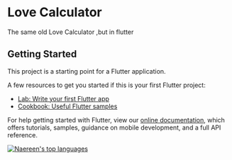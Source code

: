 # Love Calculator


The same old Love Calculator ,but in flutter

## Getting Started

This project is a starting point for a Flutter application.

A few resources to get you started if this is your first Flutter project:

- [Lab: Write your first Flutter app](https://flutter.dev/docs/get-started/codelab)
- [Cookbook: Useful Flutter samples](https://flutter.dev/docs/cookbook)

For help getting started with Flutter, view our
[online documentation](https://flutter.dev/docs), which offers tutorials,
samples, guidance on mobile development, and a full API reference.


[![Naereen's top languages](https://github-readme-stats.vercel.app/api/top-langs/?username=fal3n-4ngel&theme=blue-green)](https://github.com/anuraghazra/github-readme-stats)
